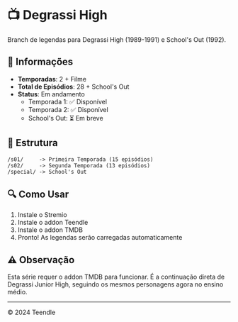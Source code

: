 # 📺 Degrassi High

Branch de legendas para Degrassi High (1989-1991) e School's Out (1992).

## 📝 Informações

- **Temporadas**: 2 + Filme
- **Total de Episódios**: 28 + School's Out
- **Status**: Em andamento
  - Temporada 1: ✅ Disponível
  - Temporada 2: ✅ Disponível
  - School's Out: ⏳ Em breve

## 📂 Estrutura

```
/s01/     -> Primeira Temporada (15 episódios)
/s02/     -> Segunda Temporada (13 episódios)
/special/ -> School's Out
```

## 🔍 Como Usar

1. Instale o Stremio
2. Instale o addon Teendle
3. Instale o addon TMDB
4. Pronto! As legendas serão carregadas automaticamente

## ⚠️ Observação

Esta série requer o addon TMDB para funcionar. É a continuação direta de Degrassi Junior High, seguindo os mesmos personagens agora no ensino médio.

---

© 2024 Teendle